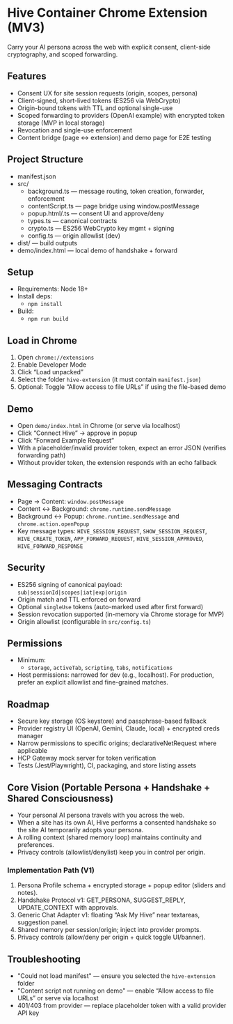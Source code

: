 # Hive Container Chrome Extension (MV3)

Carry your AI persona across the web with explicit consent, client-side cryptography, and scoped forwarding.

## Features
- Consent UX for site session requests (origin, scopes, persona)
- Client-signed, short-lived tokens (ES256 via WebCrypto)
- Origin-bound tokens with TTL and optional single-use
- Scoped forwarding to providers (OpenAI example) with encrypted token storage (MVP in local storage)
- Revocation and single-use enforcement
- Content bridge (page <-> extension) and demo page for E2E testing

## Project Structure
- manifest.json
- src/
  - background.ts — message routing, token creation, forwarder, enforcement
  - contentScript.ts — page bridge using window.postMessage
  - popup.html/.ts — consent UI and approve/deny
  - types.ts — canonical contracts
  - crypto.ts — ES256 WebCrypto key mgmt + signing
  - config.ts — origin allowlist (dev)
- dist/ — build outputs
- demo/index.html — local demo of handshake + forward

## Setup
- Requirements: Node 18+
- Install deps:
  - `npm install`
- Build:
  - `npm run build`

## Load in Chrome
1. Open `chrome://extensions`
2. Enable Developer Mode
3. Click “Load unpacked”
4. Select the folder `hive-extension` (it must contain `manifest.json`)
5. Optional: Toggle “Allow access to file URLs” if using the file-based demo

## Demo
- Open `demo/index.html` in Chrome (or serve via localhost)
- Click “Connect Hive” → approve in popup
- Click “Forward Example Request”
- With a placeholder/invalid provider token, expect an error JSON (verifies forwarding path)
- Without provider token, the extension responds with an echo fallback

## Messaging Contracts
- Page → Content: `window.postMessage`
- Content ↔ Background: `chrome.runtime.sendMessage`
- Background ↔ Popup: `chrome.runtime.sendMessage` and `chrome.action.openPopup`
- Key message types: `HIVE_SESSION_REQUEST`, `SHOW_SESSION_REQUEST`, `HIVE_CREATE_TOKEN`, `APP_FORWARD_REQUEST`, `HIVE_SESSION_APPROVED`, `HIVE_FORWARD_RESPONSE`

## Security
- ES256 signing of canonical payload: `sub|sessionId|scopes|iat|exp|origin`
- Origin match and TTL enforced on forward
- Optional `singleUse` tokens (auto-marked used after first forward)
- Session revocation supported (in-memory via Chrome storage for MVP)
- Origin allowlist (configurable in `src/config.ts`)

## Permissions
- Minimum:
  - `storage`, `activeTab`, `scripting`, `tabs`, `notifications`
- Host permissions: narrowed for dev (e.g., localhost). For production, prefer an explicit allowlist and fine-grained matches.

## Roadmap
- Secure key storage (OS keystore) and passphrase-based fallback
- Provider registry UI (OpenAI, Gemini, Claude, local) + encrypted creds manager
- Narrow permissions to specific origins; declarativeNetRequest where applicable
- HCP Gateway mock server for token verification
- Tests (Jest/Playwright), CI, packaging, and store listing assets

## Core Vision (Portable Persona + Handshake + Shared Consciousness)
- Your personal AI persona travels with you across the web.
- When a site has its own AI, Hive performs a consented handshake so the site AI temporarily adopts your persona.
- A rolling context (shared memory loop) maintains continuity and preferences.
- Privacy controls (allowlist/denylist) keep you in control per origin.

### Implementation Path (V1)
1. Persona Profile schema + encrypted storage + popup editor (sliders and notes).
2. Handshake Protocol v1: GET_PERSONA, SUGGEST_REPLY, UPDATE_CONTEXT with approvals.
3. Generic Chat Adapter v1: floating “Ask My Hive” near textareas, suggestion panel.
4. Shared memory per session/origin; inject into provider prompts.
5. Privacy controls (allow/deny per origin + quick toggle UI/banner).

## Troubleshooting
- "Could not load manifest" — ensure you selected the `hive-extension` folder
- "Content script not running on demo" — enable “Allow access to file URLs” or serve via localhost
- 401/403 from provider — replace placeholder token with a valid provider API key
